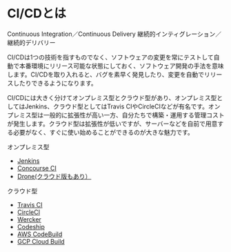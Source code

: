 # CI/CDとは
Continuous Integration／Continuous Delivery
継続的インティグレーション／継続的デリバリー

CI/CDは1つの技術を指すものでなく、ソフトウェアの変更を常にテストして自動で本番環境にリリース可能な状態にしておく、ソフトウェア開発の手法を意味します。CI/CDを取り入れると、バグを素早く発見したり、変更を自動でリリースしたりできるようになります。

CI/CDには大きく分けてオンプレミス型とクラウド型があり、オンプレミス型としてはJenkins、クラウド型としてはTravis CIやCircleCIなどが有名です。オンプレミス型は一般的に拡張性が高い一方、自分たちで構築・運用する管理コストが発生します。クラウド型は拡張性が低いですが、サーバーなどを自前で用意する必要がなく、すぐに使い始めることができるのが大きな魅力です。

オンプレミス型
- [Jenkins](https://jenkins.io/)
- [Concourse CI](https://concourse-ci.org/)
- [Drone(クラウド版もあり）](http://try.drone.io/)

クラウド型
- [Travis CI](https://travis-ci.org/)
- [CircleCI](https://circleci.jp/)
- [Wercker](http://www.wercker.com/platform)
- [Codeship](https://codeship.com/)
- [AWS CodeBuild](https://aws.amazon.com/jp/codebuild/)
- [GCP Cloud Build](https://cloud.google.com/cloud-build/?hl=ja)